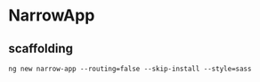 # NarrowApp

## scaffolding

```shell
ng new narrow-app --routing=false --skip-install --style=sass
```
